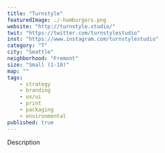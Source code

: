```yaml
---
title: "Turnstyle"
featuredImage: ./-hamburgers.png
website: "http://turnstyle.studio/"
twit: "https://twitter.com/turnstylestudio"
inst: "https://www.instagram.com/turnstylestudio"
category: "T"
city: "Seattle"
neighborhood: "Fremont"
size: "Small (1-10)"
map: ""
tags:
    - strategy
    - branding
    - ux/ui
    - print
    - packaging
    - environmental
published: true
---
```


Description
